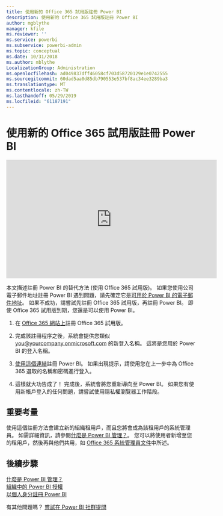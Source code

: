 ```yaml
---
title: 使用新的 Office 365 試用版註冊 Power BI
description: 使用新的 Office 365 試用版註冊 Power BI
author: mgblythe
manager: kfile
ms.reviewer: ''
ms.service: powerbi
ms.subservice: powerbi-admin
ms.topic: conceptual
ms.date: 10/31/2018
ms.author: mblythe
LocalizationGroup: Administration
ms.openlocfilehash: ad049837dff46058cf703d58720129e1e0742555
ms.sourcegitcommit: 60dad5aa0d85db790553e537bf8ac34ee3289ba3
ms.translationtype: MT
ms.contentlocale: zh-TW
ms.lasthandoff: 05/29/2019
ms.locfileid: "61187191"
---
```

# <a name="signing-up-for-power-bi-with-a-new-office-365-trial"></a>使用新的 Office 365 試用版註冊 Power BI

<iframe width="560" height="315" src="https://www.youtube.com/embed/gbSuFST-Nx4?showinfo=0" frameborder="0" allowfullscreen></iframe>

本文描述註冊 Power BI 的替代方法 (使用 Office 365 試用版)。 如果您使用公司電子郵件地址註冊 Power BI 遇到問題，請先確定它是[可用於 Power BI 的電子郵件地址](service-self-service-signup-for-power-bi.md#supported-email-addresses)。 如果不成功，請嘗試先註冊 Office 365 試用版，再註冊 Power BI。 即使 Office 365 試用版到期，您還是可以使用 Power BI。

1. 在 [Office 365 網站上](https://go.microsoft.com/fwlink/p/?LinkID=403802)註冊 Office 365 試用版。

1. 完成該註冊程序之後，系統會提供您類似 you@yourcompany.onmicrosoft.com 的新登入名稱。 這將是您用於 Power BI 的登入名稱。

1. [使用這個連結](https://app.powerbi.com/signupredirect?pbi_source=web)註冊 Power BI。 如果出現提示，請使用您在上一步中為 Office 365 選取的名稱和密碼進行登入。

1. 這樣就大功告成了！ 完成後，系統會將您重新導向至 Power BI。 如果您有使用新帳戶登入的任何問題，請嘗試使用隱私權瀏覽器工作階段。

## <a name="important-considerations"></a>重要考量

使用這個註冊方法會建立新的組織租用戶，而且您將會成為該租用戶的系統管理員。 如需詳細資訊，請參閱[什麼是 Power BI 管理？](service-admin-administering-power-bi-in-your-organization.md)。 您可以將使用者新增至您的租用戶，然後再與他們共用，如 [Office 365 系統管理員文件](https://support.office.com/en-sg/article/Add-users-individually-to-Office-365---Admin-Help-1970f7d6-03b5-442f-b385-5880b9c256ec)中所述。

## <a name="next-steps"></a>後續步驟

[什麼是 Power BI 管理？](service-admin-administering-power-bi-in-your-organization.md)  
[組織中的 Power BI 授權](service-admin-licensing-organization.md)  
[以個人身分註冊 Power BI](service-self-service-signup-for-power-bi.md)

有其他問題嗎？ [嘗試在 Power BI 社群提問](http://community.powerbi.com/)